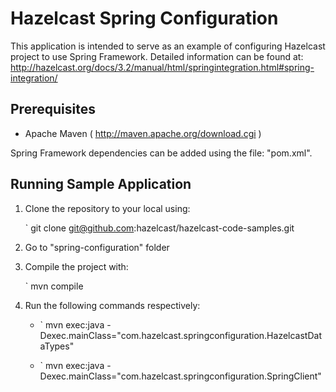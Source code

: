 Hazelcast Spring Configuration
==============================

This application is intended to serve as an example of configuring Hazelcast project to use Spring Framework. Detailed information can be found at: http://hazelcast.org/docs/3.2/manual/html/springintegration.html#spring-integration/

Prerequisites
-------------

- Apache Maven ( http://maven.apache.org/download.cgi )

Spring Framework dependencies can be added using the file: "pom.xml".


Running Sample Application
--------------------------

1) Clone the repository to your local using:

    ` git clone git@github.com:hazelcast/hazelcast-code-samples.git

2) Go to "spring-configuration" folder

3) Compile the project with:

    ` mvn compile
    
4) Run the following commands respectively:

    - ` mvn exec:java -Dexec.mainClass="com.hazelcast.springconfiguration.HazelcastDataTypes"
    
    - ` mvn exec:java -Dexec.mainClass="com.hazelcast.springconfiguration.SpringClient"
